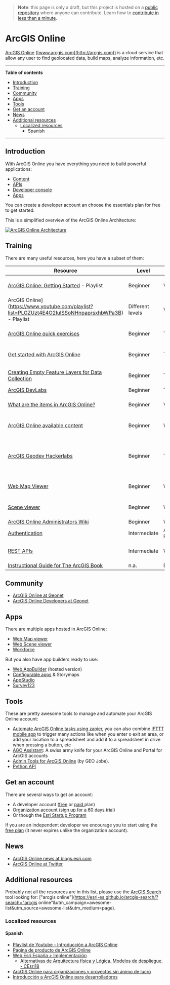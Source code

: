 > **Note**: this page is only a draft, but this project is hosted on a [public repository](https://github.com/hhkaos/awesome-arcgis) where anyone can contribute. Learn how to [contribute in less than a minute](https://github.com/hhkaos/awesome-arcgis/blob/master/CONTRIBUTING.md#contributions).

# ArcGIS Online

[ArcGIS Online](http://www.esri.com/software/arcgis/arcgisonline)
([www.arcgis.com](http://arcgis.com)) is a cloud service that allow any user to
find geolocated data, build maps, analyze information, etc.

---

<!-- START doctoc generated TOC please keep comment here to allow auto update -->
<!-- DON'T EDIT THIS SECTION, INSTEAD RE-RUN doctoc TO UPDATE -->
**Table of contents**

- [Introduction](#introduction)
- [Training](#training)
- [Community](#community)
- [Apps](#apps)
- [Tools](#tools)
- [Get an account](#get-an-account)
- [News](#news)
- [Additional resources](#additional-resources)
  - [Localized resources](#localized-resources)
    - [Spanish](#spanish)

<!-- END doctoc generated TOC please keep comment here to allow auto update -->

---

## Introduction

With ArcGIS Online you have everything you need to build powerful applications:

* [Content](../../content/README.md)
* [APIs](rest-apis/ready-to-use-services/README.md)
* [Developer console](developer-console/README.md)
* [Apps](#Apps)

You can create a developer account an choose the essentials plan for free to get started.

This is a simplified overview of the ArcGIS Online Architecture:

[![ArcGIS Online Architecture](https://docs.google.com/drawings/d/1w7QLl1m2OKbJEDVax1nnuxIyyidHkKXuah7rxqlx3LM/pub?w=860&h=601)](https://docs.google.com/drawings/d/1w7QLl1m2OKbJEDVax1nnuxIyyidHkKXuah7rxqlx3LM/edit?usp=sharing)

## Training

There are many useful resources, here you have a subset of them:

|Resource|Level|Format|Details|
|---|---|---|---|
|[ArcGIS Online: Getting Started](https://www.youtube.com/playlist?list=PLGZUzt4E4O2IJt1O_OTDFR-3dUpiCZGKf) - Playlist|Beginner|Video|Non developer approach
|ArcGIS Online](https://www.youtube.com/playlist?list=PLGZUzt4E4O2IulSSoNHnpaprsxhbWPa3B) - Playlist|Different levels|Video|Non developer approach
|[ArcGIS Online quick exercises](https://doc.arcgis.com/en/arcgis-online/get-started/online-quick-exercises.htm)|Beginner|Tutorial|Non developer approach|
|[Get started with ArcGIS Online](http://learn.arcgis.com/en/projects/get-started-with-arcgis-online/)|Beginner|Tutorial|Non developer approach|
|[Creating Empty Feature Layers for Data Collection](https://www.esri.com/arcgis-blog/products/arcgis-online/announcements/creating-an-empty-feature-layer-for-data-collection/)|Beginner|Tutorial|Non developer approach
|[ArcGIS DevLabs](https://developers.arcgis.com/labs/)|Beginner|Tutorial|Developer|
|[What are the items in ArcGIS Online?](http://odoe.net/blog/updated-arcgis-online-item-details-page/)|Beginner|Video|Dev & Non-dev approach
|[ArcGIS Online available content](content)|Beginner|Wiki|Awesome list section
|[ArcGIS Geodev Hackerlabs](https://github.com/Esri/geodev-hackerlabs)|Beginner|Tutorial|A place to learn how to build geo apps with the ArcGIS.|
|[Web Map Viewer](../web-map-viewer/README.md)|Beginner|Wiki|Awesome list section|
|[Scene viewer](../web-scene-viewer/README.md)|Beginner|Wiki|Awesome list section|
|[ArcGIS Online Administrators Wiki](https://github.com/Esri/ago-admin-wiki/wiki)|Beginner|Wiki|n.a.|
|[Authentication](https://developers.arcgis.com/authentication/)|Intermediate|API Reference|n.a.|
|[REST APIs](rest-apis)|Intermediate|Wiki|Awesome list section
|[Instructional Guide for The ArcGIS Book ](http://esripress.esri.com/display/index.cfm?fuseaction=display&websiteID=303&moduleID=0)|n.a.|Book|$59.99|

## Community

* [ArcGIS Online at Geonet](https://community.esri.com/community/gis/web-gis/arcgisonline)
* [ArcGIS Online Developers at Geonet](https://community.esri.com/community/developers/web-developers/arcgis-online-developers)

## Apps

There are multiple apps hosted in ArcGIS Online:
* [Web Map viewer](../web-map-viewer/README.md)
* [Web Scene viewer](../web-scene-viewer/README.md)
* [Workforce](../workforce/README.md)

But you also have app builders ready to use:
* [Web AppBuilder](../web-appbuilder/README.md) (hosted version)
* [Configurable apps](../configurable-apps/README.md) & Storymaps
* [AppStudio](../appstudio/README.md)
* [Survey123](../survey123/README.md)

## Tools

These are pretty awesome tools to manage and automate your ArcGIS Online account:
* [Automate ArcGIS Online tasks using zapier](https://zapier.com/zapbook/arcgis-online/),
you can also combine [IFTTT mobile app](https://ifttt.com/products) to trigger
many actions like when you enter o exit an area, or add your location to a spreadsheet
and add it to a spreadsheet in drive when pressing a button, etc
* [AGO Assistant](https://github.com/Esri/ago-assistant): A swiss army knife for your ArcGIS Online and Portal for ArcGIS accounts
* [Admin Tools for ArcGIS Online](https://marketplace.arcgis.com/listing.html?id=c34019b0623041608df4d06970a7a96a) (by GEO Jobe).
* [Python API](../../arcgis/developers/profiles/back-end/technologies/python/README.md)

## Get an account

There are several ways to get an account:
* A developer account ([free](https://developers.arcgis.com/sign-up/?origin=awesome-list) or [paid ](https://developers.arcgis.com/plans/) plan)
* [Organization account](http://www.esri.com/software/arcgis/arcgisonline/purchase) ([sign up for a 60 days trial](http://www.arcgis.com/features/free-trial.html?origin=awesome-list))
* Or though the [Esri Startup Program](https://developers.arcgis.com/startups/)

If you are an independent developer we encourage you to start using the
[free plan](https://developers.arcgis.com/sign-up/?origin=awesome-list) (it never expires unlike the organization account).

## News

* [ArcGIS Online news at blogs.esri.com](https://blogs.esri.com/esri/arcgis/category/arcgis-online/)
* [ArcGIS Online at Twitter](https://twitter.com/ArcGISOnline)

## Additional resources

Probably not all the resources are in this list, please use the [ArcGIS Search](https://esri-es.github.io/arcgis-search/) tool looking for: ["arcgis online"](https://esri-es.github.io/arcgis-search/?search="arcgis online"&utm_campaign=awesome-list&utm_source=awesome-list&utm_medium=page).

### Localized resources

#### Spanish

* [Playlist de Youtube - Introducción a ArcGIS Online](https://www.youtube.com/watch?v=qgh8wdDjQ8A&list=PLwq5dz_FjCx6F9SsNuQVQQKyGzuEuu1hd&index=1&t=0s)
* [Página de producto de ArcGIS Online](http://www.esri.es/producto/arcgis-online/)
* [Web Esri España > Implementación](https://www.esri.es/arcgis/implementacion/)
    * [Alternativas de Arquitectura física y Lógica. Modelos de despliegue. - CEsri18](https://www.youtube.com/watch?v=xm0LS4wV9aI)
* [ArcGIS Online para organizaciones y proyectos sin ánimo de lucro](https://www.youtube.com/watch?v=nMXNoc2D4Bo)
* [Introducción a ArcGIS Online para desarrolladores](https://www.youtube.com/watch?v=g9UJHsUe-e8)
